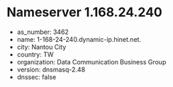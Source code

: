 # Nameserver 1.168.24.240

* as_number: 3462
* name: 1-168-24-240.dynamic-ip.hinet.net.
* city: Nantou City
* country: TW
* organization: Data Communication Business Group
* version: dnsmasq-2.48
* dnssec: false
